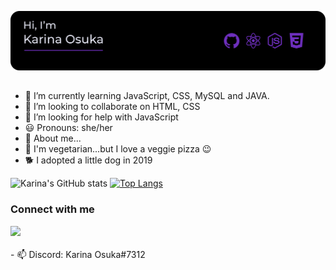 ![I am Front-end Developer](https://github.com/kari-osk/kari-osk/blob/main/about_me.svg)
##

- 🌱 I’m currently learning JavaScript, CSS, MySQL and JAVA. 
- 👯 I’m looking to collaborate on HTML, CSS
- 🤔 I’m looking for help with JavaScript
- 😃 Pronouns: she/her
- 🌸 About me...
- 🥦 I'm vegetarian...but I love a veggie pizza 😉
- 🐕 I adopted a little dog in 2019

![Karina's GitHub stats](https://github-readme-stats.vercel.app/api?username=kari-osk&show_icons=true&theme=radical)
[![Top Langs](https://github-readme-stats.vercel.app/api/top-langs/?username=kari-osk&layout=compact)](https://github.com/kari-osk/github-readme-stats)

### Connect with me
<div>
  <a href="https://www.linkedin.com/in/karina-osuka-84129a20b/" target="_blank">
    <img src="https://img.shields.io/badge/LinkedIn-0077B5?style=for-the-badge&logo=linkedin&logoColor=white" target="_blank">
  </a>
<!--   <a href="https://github.com/kari-osk" target="_blank">
    <img src="https://img.shields.io/badge/GitHub-100000?style=for-the-badge&logo=github&logoColor=white" target="_blank">
  </a> -->
</div>   
<br>
- 📫 Discord: Karina Osuka#7312
